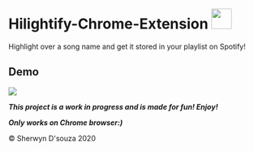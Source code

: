 # Hilightify-Chrome-Extension <img src="https://img.icons8.com/plasticine/2x/spotify.png" height="40px" width="40px"/>

Highlight over a song name and get it stored in your playlist on Spotify!

## Demo

![](assets/demo.gif)

***This project is a work in progress and is made for fun! Enjoy!***

***Only works on Chrome browser:)***

&copy; Sherwyn D'souza 2020
